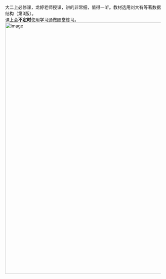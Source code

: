 大二上必修课，龙婷老师授课，讲的非常细，值得一听。教材选用刘大有等著数据结构（第3版）。  
课上会**不定时**使用学习通做随堂练习。
<img width="2294" height="811" alt="image" src="https://github.com/user-attachments/assets/6c7c97d1-3250-4729-a000-ff1bfa92dc32" />
